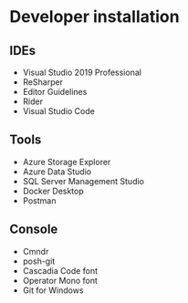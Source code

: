 # Developer installation

## IDEs
* Visual Studio 2019 Professional
* ReSharper
* Editor Guidelines
* Rider
* Visual Studio Code

## Tools
* Azure Storage Explorer
* Azure Data Studio
* SQL Server Management Studio
* Docker Desktop
* Postman

## Console
* Cmndr
* posh-git
* Cascadia Code font
* Operator Mono font
* Git for Windows
